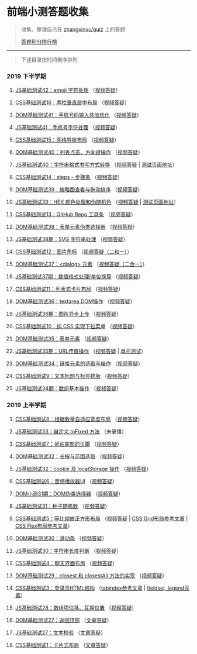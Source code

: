 # 前端小测答题收集

> 收集、整理自己在 [zhangxinxu/quiz](https://github.com/zhangxinxu/quiz/issues) 上的答题
>
> [答题积分排行榜](https://www.zhangxinxu.com/php/quiz)

---

> 下述目录按时间倒序排列

### 2019 下半学期

1. [JS基础测试42：emoji 字符处理](https://github.com/wingmeng/front-end-quiz/issues/43)
  （[视频答疑](https://www.bilibili.com/video/av80960607)）
  
1. [CSS基础测试16：两栏垂直居中布局](https://github.com/wingmeng/front-end-quiz/issues/42)
  （[视频答疑](https://www.bilibili.com/video/av80950555)）
  
1. [DOM基础测试41：手机号码输入体验优化](https://github.com/wingmeng/front-end-quiz/issues/41)
  （[视频答疑](https://www.bilibili.com/video/av79175645)）
  
1. [JS基础测试41：手机号字符处理](https://github.com/wingmeng/front-end-quiz/issues/40)
  （[视频答疑](https://www.bilibili.com/video/av78339873)）  

1. [CSS基础测试15：网格导航布局](https://github.com/wingmeng/front-end-quiz/issues/39)
  （[视频答疑](https://www.bilibili.com/video/av77516776)）

1. [DOM基础测试40：列表点击、方向键操作](https://github.com/wingmeng/front-end-quiz/issues/38)
  （[视频答疑](https://www.bilibili.com/video/av77516436)）

1. [JS基础测试40：字符串格式书写方式转换](https://github.com/wingmeng/front-end-quiz/issues/37)
  （[视频答疑](https://www.bilibili.com/video/av77516436) | [测试页面地址](http://quiz.xiliz.com/qunit40.html)）

1. [CSS基础测试14：steps - 步骤条](https://github.com/wingmeng/front-end-quiz/issues/36)
  （[视频答疑](https://www.bilibili.com/video/av75042558)）

1. [DOM基础测试39：缩略图查看与拖动排序](https://github.com/wingmeng/front-end-quiz/issues/35)
  （[视频答疑](https://www.bilibili.com/video/av74229607)）

1. [JS基础测试39：HEX 颜色处理和伪随机色](https://github.com/wingmeng/front-end-quiz/issues/34)
  （[视频答疑](https://www.bilibili.com/video/av73445271) | [测试页面地址](http://quiz.xiliz.com/qunit39.html)）

1. [CSS基础测试13：GitHub Repo 工具条](https://github.com/wingmeng/front-end-quiz/issues/33)
  （[视频答疑](https://www.bilibili.com/video/av73445027)）

1. [DOM基础测试38：表单元素伪类选择器](https://github.com/wingmeng/front-end-quiz/issues/32)
  （[视频答疑](https://www.bilibili.com/video/av71132928)）

1. [JS基础测试38期：SVG 字符串处理](https://github.com/wingmeng/front-end-quiz/issues/31)
  （[视频答疑](https://www.bilibili.com/video/av69279856)）

1. [CSS基础测试12：图片角标](https://github.com/wingmeng/front-end-quiz/issues/30)
  （[视频答疑（二和一）](https://www.bilibili.com/video/av68476064)）

1. [DOM基础测试37：&lt;dialog&gt; 元素](https://github.com/wingmeng/front-end-quiz/issues/29)
  （[视频答疑（二合一）](https://www.bilibili.com/video/av68476064)）

1. [JS基础测试37期：数值格式处理/单位换算](https://github.com/wingmeng/front-end-quiz/issues/28)
  （[视频答疑](https://www.bilibili.com/video/av66886926)）
  
1. [CSS基础测试11：列表式卡片布局](https://github.com/wingmeng/front-end-quiz/issues/27)
  （[视频答疑](https://www.bilibili.com/video/av66195390)）
  
1. [DOM基础测试36：textarea DOM操作](https://github.com/wingmeng/front-end-quiz/issues/26)
  （[视频答疑](https://www.bilibili.com/video/av65187484)）

1. [JS基础测试36期：图片异步上传](https://github.com/wingmeng/front-end-quiz/issues/25)
  （[视频答疑](https://www.bilibili.com/video/av64122335)）

1. [CSS基础测试10：纯 CSS 实现下拉菜单](https://github.com/wingmeng/front-end-quiz/issues/24)
  （[视频答疑](https://www.bilibili.com/video/av63183213)）

1. [DOM基础测试35：表单元素](https://github.com/wingmeng/front-end-quiz/issues/23)
  （[视频答疑](https://www.bilibili.com/video/av61984706)）

1. [JS基础测试35期：URL传值操作](https://github.com/wingmeng/front-end-quiz/issues/22)
  （[视频答疑](https://www.bilibili.com/video/av60953633) | 
  [单元测试](http://quiz.xiliz.com/qunit35.html)）

1. [DOM基础测试34：链接元素的选取与操作](https://github.com/wingmeng/front-end-quiz/issues/21)
  （[视频答疑](https://www.bilibili.com/video/av58980453)）
  
1. [CSS基础测试9：文本标题与标签排版](https://github.com/wingmeng/front-end-quiz/issues/20)
  （[视频答疑](https://www.bilibili.com/video/av59949127)）  
  
1. [JS基础测试34期：数组基本操作](https://github.com/wingmeng/front-end-quiz/issues/19)
  （[视频答疑](https://www.bilibili.com/video/av58170184)）

### 2019 上半学期

1. [CSS基础测试8：根据数量自适应宽度布局](https://github.com/wingmeng/front-end-quiz/issues/18)
  （[视频答疑](https://www.bilibili.com/video/av57195578)）
  
1. [JS基础测试33：自定义 toFixed 方法](https://github.com/wingmeng/front-end-quiz/issues/17)
  （未录播）
  
1. [CSS基础测试7：紧贴底部的页脚](https://github.com/wingmeng/front-end-quiz/issues/16)
  （[视频答疑](https://www.bilibili.com/video/av55645708/)）
  
1. [DOM基础测试32：长按与范围选取](https://github.com/wingmeng/front-end-quiz/issues/15)
  （[视频答疑](https://www.bilibili.com/video/av54223056/)）
  
1. [JS基础测试32：cookie 及 localStorage 操作](https://github.com/wingmeng/front-end-quiz/issues/14)
  （[视频答疑](https://www.bilibili.com/video/av53669812)）

1. [CSS基础测试6：音频播放器UI](https://github.com/wingmeng/front-end-quiz/issues/13)
  （[视频答疑](https://www.bilibili.com/video/av52817099/)）

1. [DOM小测31期：DOM伪类选择器](https://github.com/wingmeng/front-end-quiz/issues/12)
  （[视频答疑](https://www.bilibili.com/video/av52277058)）

1. [JS基础测试31：种子随机数](https://github.com/wingmeng/front-end-quiz/issues/11)
  （[视频答疑](https://www.bilibili.com/video/av50616143)）
  
1. [CSS基础测试5：等比缩放正方形布局](https://github.com/wingmeng/front-end-quiz/issues/10)
  （[视频答疑](https://www.bilibili.com/video/av49911230/) |
   [CSS Grid布局参考文章](https://www.zhangxinxu.com/wordpress/2018/11/display-grid-css-css3/) |
   [CSS Flex布局参考文章](https://www.zhangxinxu.com/wordpress/2018/10/display-flex-css3-css/)）

1. [DOM基础测试30：滑动条](https://github.com/wingmeng/front-end-quiz/issues/9)
  （[视频答疑](https://www.bilibili.com/video/av49150425/)）
  
1. [JS基础测试30：字符串长度判断](https://github.com/wingmeng/front-end-quiz/issues/8)
  （[视频答疑](https://www.bilibili.com/video/av48740887/)）

1. [CSS基础测试4：聊天界面布局](https://github.com/wingmeng/front-end-quiz/issues/7)
  （[视频答疑](https://www.bilibili.com/video/av47918901/)）

1. [DOM基础测试29：closest 和 closestAll 方法的实现](https://github.com/wingmeng/front-end-quiz/issues/6)
  （[视频答疑](https://www.bilibili.com/video/av46416094/)） 

1. [CSS基础测试3：登录页HTML结构](https://github.com/wingmeng/front-end-quiz/issues/5)
  （[tabindex参考文章](https://www.zhangxinxu.com/wordpress/?p=6131) | 
  [fieldset, legend元素](https://www.zhangxinxu.com/wordpress/?p=5730)）

1. [JS基础测试28：数组项位移、互换位置](https://github.com/wingmeng/front-end-quiz/issues/4)
  （[视频答疑](https://www.bilibili.com/video/av44442963/)）

1. [DOM基础测试27：返回顶部](https://github.com/wingmeng/front-end-quiz/issues/3)
  （[文章答疑](https://www.zhangxinxu.com/wordpress/2019/01/dom-quiz-27-window-scroll/)）  
    
1. [JS基础测试27：文本校验](https://github.com/wingmeng/front-end-quiz/issues/2)
  （[文章答疑](https://www.zhangxinxu.com/wordpress/2019/01/js-quiz-27/)）

1. [CSS基础测试1：卡片式布局](https://github.com/wingmeng/front-end-quiz/issues/1)
  （[文章答疑](https://www.zhangxinxu.com/wordpress/2019/01/css-quiz-1/)）
